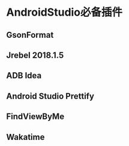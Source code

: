 # AndroidStudio必备插件

## GsonFormat

## Jrebel 2018.1.5

## ADB Idea

## Android Studio Prettify

## FindViewByMe

## Wakatime